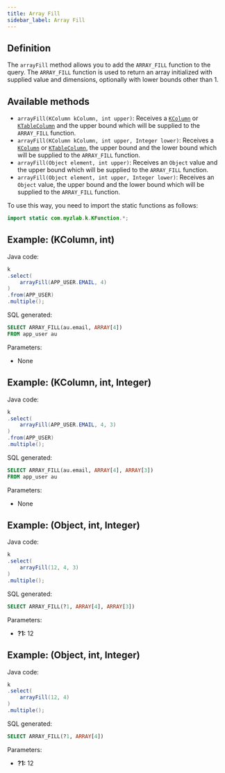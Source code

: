 ```yaml
---
title: Array Fill
sidebar_label: Array Fill
---
```


## Definition

The `arrayFill` method allows you to add the `ARRAY_FILL` function to the query. The `ARRAY_FILL` function is used to return an array initialized with supplied value and dimensions, optionally with lower bounds other than 1.

## Available methods

- `arrayFill(KColumn kColumn, int upper)`: Receives a [`KColumn`](/docs/misc/select-list-values#2-kcolumn) or [`KTableColumn`](/docs/misc/select-list-values#1-ktablecolumn) and the upper bound which will be supplied to the `ARRAY_FILL` function.
- `arrayFill(KColumn kColumn, int upper, Integer lower)`: Receives a [`KColumn`](/docs/misc/select-list-values#2-kcolumn) or [`KTableColumn`](/docs/misc/select-list-values#1-ktablecolumn), the upper bound and the lower bound which will be supplied to the `ARRAY_FILL` function.
- `arrayFill(Object element, int upper)`: Receives an `Object` value and the upper bound which will be supplied to the `ARRAY_FILL` function.
- `arrayFill(Object element, int upper, Integer lower)`: Receives an `Object` value, the upper bound and the lower bound which will be supplied to the `ARRAY_FILL` function.

To use this way, you need to import the static functions as follows:

```java
import static com.myzlab.k.KFunction.*;
```

## Example: (KColumn, int)

Java code:

```java
k
.select(
    arrayFill(APP_USER.EMAIL, 4)
)
.from(APP_USER)
.multiple();
```

SQL generated:

```sql
SELECT ARRAY_FILL(au.email, ARRAY[4])
FROM app_user au
```

Parameters:

- None

## Example: (KColumn, int, Integer)

Java code:

```java
k
.select(
    arrayFill(APP_USER.EMAIL, 4, 3)
)
.from(APP_USER)
.multiple();
```

SQL generated:

```sql
SELECT ARRAY_FILL(au.email, ARRAY[4], ARRAY[3])
FROM app_user au
```

Parameters:

- None

## Example: (Object, int, Integer)

Java code:

```java
k
.select(
    arrayFill(12, 4, 3)
)
.multiple();
```

SQL generated:

```sql
SELECT ARRAY_FILL(?1, ARRAY[4], ARRAY[3])
```

Parameters:

- **?1:** 12

## Example: (Object, int, Integer)

Java code:

```java
k
.select(
    arrayFill(12, 4)
)
.multiple();
```

SQL generated:

```sql
SELECT ARRAY_FILL(?1, ARRAY[4])
```

Parameters:

- **?1:** 12